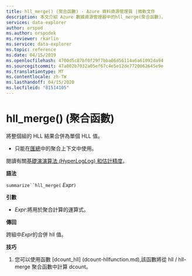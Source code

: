 ```yaml
---
title: hll_merge() (聚合函數) - Azure 資料資源管理員 |微軟文件
description: 本文介紹 Azure 數據資源管理器中的hll_merge(聚合函數)。
services: data-explorer
author: orspod
ms.author: orspodek
ms.reviewer: rkarlin
ms.service: data-explorer
ms.topic: reference
ms.date: 04/15/2019
ms.openlocfilehash: 4700d5c87bf0f29f7bba86d56114a6a61092da94
ms.sourcegitcommit: 47a002b7032a05ef67c4e5e12de7720062645e9e
ms.translationtype: MT
ms.contentlocale: zh-TW
ms.lasthandoff: 04/15/2020
ms.locfileid: "81514105"
---
```

# <a name="hll_merge-aggregation-function"></a>hll_merge() (聚合函數)

將整個組的 HLL 結果合併為單個 HLL 值。

* 只能在[匯總](summarizeoperator.md)中的聚合上下文中使用。

閱讀有關[基礎演演算法 *(H*yper*L*og*L*og) 和估計精度](dcount-aggfunction.md#estimation-accuracy)。

**語法**

`summarize``hll_merge(` *Expr*`)`

**引數**

* *Expr*:將用於聚合計算的運算式。 

**傳回**

跨組中*Expr*的合併 hll 值。
 
**技巧**

1) 您可以使用函數 [dcount_hll] (dcount-hllfunction.md),該函數將從 hll / hll-merge 聚合函數中計算 dcount。